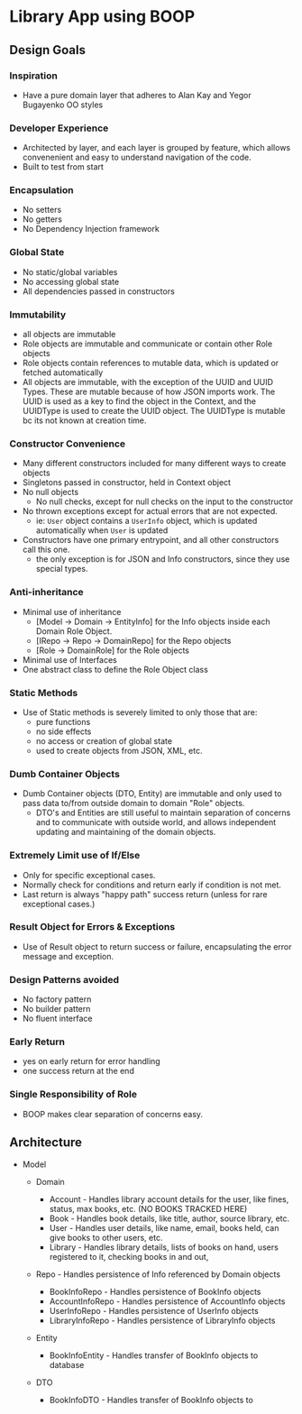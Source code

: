 # Library App using BOOP

## Design Goals

### Inspiration
- Have a pure domain layer that adheres to Alan Kay and Yegor Bugayenko OO styles

### Developer Experience
- Architected by layer, and each layer is grouped by feature, which allows convenenient and
  easy to understand navigation of the code.
- Built to test from start

### Encapsulation
- No setters
- No getters
- No Dependency Injection framework

### Global State
- No static/global variables
- No accessing global state
- All dependencies passed in constructors

### Immutability
- all objects are immutable
- Role objects are immutable and communicate or contain other Role objects
- Role objects contain references to mutable data, which is updated or fetched automatically
- All objects are immutable, with the exception of the UUID and UUID Types. These are mutable because
  of how JSON imports work. The UUID is used as a key to find the object in the Context, and the
  UUIDType is used to create the UUID object. The UUIDType is mutable bc its not known at creation time.

### Constructor Convenience
- Many different constructors included for many different ways to create objects
- Singletons passed in constructor, held in Context object
- No null objects
  - No null checks, except for null checks on the input to the constructor
- No thrown exceptions except for actual errors that are not expected.
  - ie: `User` object contains a `UserInfo` object, which is updated automatically when `User` is updated
- Constructors have one primary entrypoint, and all other constructors call this one.
  - the only exception is for JSON and Info constructors, since they use special types.

### Anti-inheritance
- Minimal use of inheritance
  - [Model -> Domain -> EntityInfo] for the Info objects inside each Domain Role Object.
  - [IRepo -> Repo -> DomainRepo] for the Repo objects
  - [Role -> DomainRole] for the Role objects
- Minimal use of Interfaces
- One abstract class to define the Role Object class
  
### Static Methods
- Use of Static methods is severely limited to only those that are:
  - pure functions
  - no side effects
  - no access or creation of global state
  - used to create objects from JSON, XML, etc.

### Dumb Container Objects
- Dumb Container objects (DTO, Entity) are immutable and only used to pass data to/from outside domain
  to domain "Role" objects.
    - DTO's and Entities are still useful to maintain separation of concerns and to communicate with
      outside world, and allows independent updating and maintaining of the domain objects.

### Extremely Limit use of If/Else
  - Only for specific exceptional cases.
  - Normally check for conditions and return early if condition is not met.
  - Last return is always "happy path" success return (unless for rare exceptional cases.)

### Result Object for Errors & Exceptions
- Use of Result object to return success or failure, encapsulating the error message and exception.

### Design Patterns avoided
- No factory pattern
- No builder pattern
- No fluent interface

### Early Return
- yes on early return for error handling
- one success return at the end

### Single Responsibility of Role
- BOOP makes clear separation of concerns easy.



## Architecture
  - Model
    - Domain
      - Account - Handles library account details for the user, like fines, status, max books, etc. (NO BOOKS TRACKED HERE)
      - Book    - Handles book details, like title, author, source library, etc.
      - User    - Handles user details, like name, email, books held, can give books to other users, etc.
      - Library - Handles library details, lists of books on hand, users registered to it, checking books in and out,
    
    - Repo - Handles persistence of Info referenced by Domain objects
      - BookInfoRepo - Handles persistence of BookInfo objects
      - AccountInfoRepo - Handles persistence of AccountInfo objects
      - UserInfoRepo - Handles persistence of UserInfo objects
      - LibraryInfoRepo - Handles persistence of LibraryInfo objects
    - Entity
      - BookInfoEntity - Handles transfer of BookInfo objects to database
    - DTO
      - BookInfoDTO  - Handles transfer of BookInfo objects to 